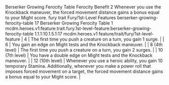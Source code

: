 <ability>
  <name>Berserker Growing Ferocity Table</name>
  <keywords>
    <keyword>Ferocity</keyword>
  </keywords>
  <type>Benefit</type>
  <distance>2</distance>
  <target>Whenever you use the Knockback maneuver, the forced movement distance gains a bonus equal to your Might score.</target>
  <metadata>
    <class>fury</class>
    <feature_type>trait</feature_type>
    <file_dpath>Fury/1st-Level Features</file_dpath>
    <item_id>berserker-growing-ferocity-table</item_id>
    <item_index>17</item_index>
    <item_name>Berserker Growing Ferocity Table</item_name>
    <level>1</level>
    <scc>mcdm.heroes.v1:feature.trait.fury.1st-level-feature:berserker-growing-ferocity-table</scc>
    <scdc>1.1.1:10.1.5.1:17</scdc>
    <source>mcdm.heroes.v1</source>
    <type>feature/trait/fury/1st-level-feature</type>
  </metadata>
  <effects>
    <effect type="mundane">| 4               | The first time you push a creature on a turn, you gain 1 surge.                                                                                                                                                                |
| 6               | You gain an edge on Might tests and the Knockback maneuver.                                                                                                                                                                    |
| 8 (4th level)   | The first time you push a creature on a turn, you gain 2 surges.                                                                                                                                                               |
| 10 (7th level)  | You have a double edge on Might tests and the Knockback maneuver.                                                                                                                                                              |
| 12 (10th level) | Whenever you use a heroic ability, you gain 10 temporary Stamina. Additionally, whenever you make a power roll that imposes forced movement on a target, the forced movement distance gains a bonus equal to your Might score. |</effect>
  </effects>
</ability>
